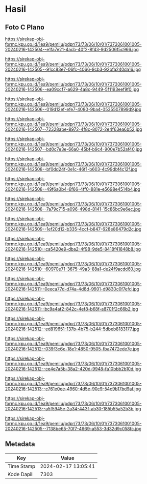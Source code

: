 # Hasil

## Foto C Plano

https://sirekap-obj-formc.kpu.go.id/1ea9/pemilu/pdpr/73/73/06/10/01/7373061001005-20240216-142504--e1fa7e21-4acb-40f2-8f43-9d2506f5c966.jpg

https://sirekap-obj-formc.kpu.go.id/1ea9/pemilu/pdpr/73/73/06/10/01/7373061001005-20240216-142505--91cc83e7-06fc-4066-9cb3-92bfa240da16.jpg

https://sirekap-obj-formc.kpu.go.id/1ea9/pemilu/pdpr/73/73/06/10/01/7373061001005-20240216-142506--ea09ccf7-a629-4a8c-9449-5f1193eef9f0.jpg

https://sirekap-obj-formc.kpu.go.id/1ea9/pemilu/pdpr/73/73/06/10/01/7373061001005-20240216-142506--019d12ef-efe7-4080-9ba4-0535507899d9.jpg

https://sirekap-obj-formc.kpu.go.id/1ea9/pemilu/pdpr/73/73/06/10/01/7373061001005-20240216-142507--72328abe-8972-4f8c-8072-2e4f63ea6b52.jpg

https://sirekap-obj-formc.kpu.go.id/1ea9/pemilu/pdpr/73/73/06/10/01/7373061001005-20240216-142507--bd0c7e3e-66a0-45bf-b9c4-900e7b52af40.jpg

https://sirekap-obj-formc.kpu.go.id/1ea9/pemilu/pdpr/73/73/06/10/01/7373061001005-20240216-142508--bf0dd24f-0e1c-46f1-b603-4c99dbf4c12f.jpg

https://sirekap-obj-formc.kpu.go.id/1ea9/pemilu/pdpr/73/73/06/10/01/7373061001005-20240216-142508--49f6a0b4-6f66-4ff0-881e-e5698e4514b4.jpg

https://sirekap-obj-formc.kpu.go.id/1ea9/pemilu/pdpr/73/73/06/10/01/7373061001005-20240216-142508--7a79c715-a096-498d-8141-15c86bc9e6ec.jpg

https://sirekap-obj-formc.kpu.go.id/1ea9/pemilu/pdpr/73/73/06/10/01/7373061001005-20240216-142509--1ef20d12-b335-4ccf-b847-628e86479d2c.jpg

https://sirekap-obj-formc.kpu.go.id/1ea9/pemilu/pdpr/73/73/06/10/01/7373061001005-20240216-142510--ca5420e9-dba2-4f98-9de5-8418f41848b8.jpg

https://sirekap-obj-formc.kpu.go.id/1ea9/pemilu/pdpr/73/73/06/10/01/7373061001005-20240216-142510--60970e71-3675-49a3-88a1-de24f9acdd60.jpg

https://sirekap-obj-formc.kpu.go.id/1ea9/pemilu/pdpr/73/73/06/10/01/7373061001005-20240216-142511--0eeca77d-d74a-4d8d-9901-d9830c0f7efd.jpg

https://sirekap-obj-formc.kpu.go.id/1ea9/pemilu/pdpr/73/73/06/10/01/7373061001005-20240216-142511--bc9a4af2-842c-4ef8-b68f-a8701f2c66b2.jpg

https://sirekap-obj-formc.kpu.go.id/1ea9/pemilu/pdpr/73/73/06/10/01/7373061001005-20240216-142512--ed819651-137b-4b75-b244-5dbeb8183177.jpg

https://sirekap-obj-formc.kpu.go.id/1ea9/pemilu/pdpr/73/73/06/10/01/7373061001005-20240216-142512--039f3c6e-18e1-4850-9505-fba7472ede7e.jpg

https://sirekap-obj-formc.kpu.go.id/1ea9/pemilu/pdpr/73/73/06/10/01/7373061001005-20240216-142512--ce4e7a5b-38a2-420d-9948-fa10bbb2b10d.jpg

https://sirekap-obj-formc.kpu.go.id/1ea9/pemilu/pdpr/73/73/06/10/01/7373061001005-20240216-142513--c761e0ee-4960-4d5e-90c9-54c9b17bd9af.jpg

https://sirekap-obj-formc.kpu.go.id/1ea9/pemilu/pdpr/73/73/06/10/01/7373061001005-20240216-142513--a5f5945e-2a34-443f-ab30-185b55a52b3b.jpg

https://sirekap-obj-formc.kpu.go.id/1ea9/pemilu/pdpr/73/73/06/10/01/7373061001005-20240216-142505--7138be65-70f7-4669-a553-3d32d9c058fc.jpg


## Metadata

| Key        | Value               |
| ---------- | ------------------- |
| Time Stamp | 2024-02-17 13:05:41 |
| Kode Dapil | 7303                |



